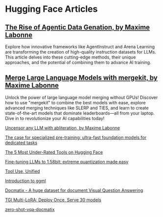 # Hugging Face Articles
## [The Rise of Agentic Data Genation, by Maxime Labonne](https://huggingface.co/blog/mlabonne/agentic-datagen)

Explore how innovative frameworks like AgentInstruct and Arena Learning are transforming the creation of high-quality instruction datasets for LLMs. This article delves into these cutting-edge methods, their unique approaches, and the potential of combining them to advance AI training.

## [Merge Large Language Models with mergekit, by Maxime Labonne](https://huggingface.co/blog/mlabonne/merge-models)

Unlock the power of large language model merging without GPUs! Discover how to use "mergekit" to combine the best models with ease, explore advanced merging techniques like SLERP and TIES, and learn to create state-of-the-art models that dominate leaderboards—all from your laptop. Dive in to revolutionize your AI capabilities today!

[Uncensor any LLM with abliteration, by Maxime Labonne](https://huggingface.co/blog/mlabonne/abliteration)

[The case for specialized pre-training: ultra-fast foundation models for dedicated tasks](https://huggingface.co/blog/Pclanglais/specialized-pre-training)

[The 5 Most Under-Rated Tools on Hugging Face](https://huggingface.co/blog/unsung-heroes)

[Fine-tuning LLMs to 1.58bit: extreme quantization made easy](https://huggingface.co/blog/1_58_llm_extreme_quantization)

[Tool Use, Unified](https://huggingface.co/blog/unified-tool-use)

[Introduction to ggml](https://huggingface.co/blog/introduction-to-ggml)

[Docmatix - A huge dataset for document Visual Question Answering](https://huggingface.co/blog/docmatix)

[TGI Multi-LoRA: Deploy Once, Serve 30 models](https://huggingface.co/blog/multi-lora-serving)

[zero-shot-vqa-docmatix](https://huggingface.co/blog/zero-shot-vqa-docmatix)

